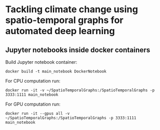 # Tackling climate change using spatio-temporal graphs for automated deep learning


## Jupyter notebooks inside docker containers

Build Jupyter notebook container:
``` 
docker build -t main_notebook DockerNotebook
```

For CPU computation run:
``` 
docker run -it -v ~/SpatioTemporalGraphs:/SpatioTemporalGraphs -p 3333:1111 main_notebook
```

For GPU computation run:
``` 
docker run -it --gpus all -v ~/SpatioTemporalGraphs:/SpatioTemporalGraphs -p 3333:1111 main_notebook
```

